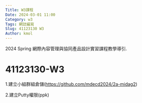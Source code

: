 ```yaml
---
Title: W3課程 
Date: 2024-03-01 11:00
Category: w3
Tags: 網誌編寫
Slug: 41123130 W3
Author: kmol
---
```


2024 Spring 網際內容管理與協同產品設計實習課程教學導引.

<!-- PELICAN_END_SUMMARY -->

# 41123130-W3
1.建立小組群組倉儲(https://github.com/mdecd2024/2a-midag2)

2.建立Putty權限(ppk)